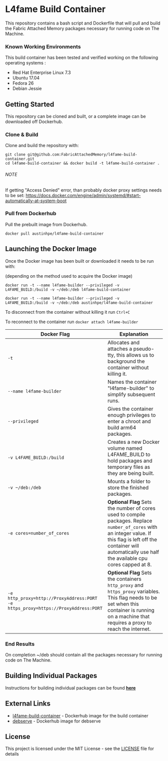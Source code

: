 # L4fame Build Container

This repository contains a bash script and Dockerfile that will pull and build the Fabric Attached Memory packages necessary for running code on The Machine.

### Known Working Environments
This build container has been tested and verified working on the following operating systems :
- Red Hat Enterprise Linux 7.3
- Ubuntu 17.04
- Fedora 26
- Debian Jessie

## Getting Started

This repository can be cloned and built, or a complete image can be downloaded off Dockerhub.

### Clone & Build

Clone and build the repository with:

```
git clone git@github.com:FabricAttachedMemory/l4fame-build-container.git
cd l4fame-build-container && docker build -t l4fame-build-container .
```
###### NOTE
If getting "Access Denied" error, than probably docker proxy settings needs to be set:
https://docs.docker.com/engine/admin/systemd/#start-automatically-at-system-boot

### Pull from Dockerhub

Pull the prebuilt image from Dockerhub.

```
docker pull austinhpe/l4fame-build-container
```


## Launching the Docker Image

Once the Docker image has been built or downloaded it needs to be run with:

(depending on the method used to acquire the Docker image)

```
docker run -t --name l4fame-builder --privileged -v L4FAME_BUILD:/build -v ~/deb:/deb l4fame-build-container

docker run -t --name l4fame-builder --privileged -v L4FAME_BUILD:/build -v ~/deb:/deb austinhpe/l4fame-build-container
```

To disconnect from the container without killing it run `Ctrl+C`

To reconnect to the container run `docker attach l4fame-builder`


| Docker Flag | Explanation |
| ----------- | ----------- |
| `-t` | Allocates and attaches a pseudo-tty, this allows us to background the container without killing it. |
| `--name l4fame-builder` | Names the container "l4fame-builder" to simplify subsequent runs. |
| `--privileged` | Gives the container enough privileges to enter a chroot and build arm64 packages. |
| `-v L4FAME_BUILD:/build` | Creates a new Docker volume named L4FAME_BUILD to hold packages and temporary files as they are being built. |
| `-v ~/deb:/deb` | Mounts a folder to store the finished packages. |
| `-e cores=number_of_cores` | **Optional Flag** Sets the number of cores used to compile packages. Replace `number_of_cores` with an integer value. If this flag is left off the container will automatically use half the available cpu cores capped at 8. |
| `-e http_proxy=http://ProxyAddress:PORT`<br>`-e https_proxy=https://ProxyAddress:PORT` | **Optional Flag** Sets the containers `http_proxy` and `https_proxy` variables. This flag needs to be set when this container is running on a machine that requires a proxy to reach the internet. |


### End Results

On completion ~/deb should contain all the packages necessary for running code on The Machine.


## Building Individual Packages

Instructions for building individual packages can be found **[here](BuildRules.md)**


## External Links

* [l4fame-build-container](https://hub.docker.com/r/austinhpe/l4fame-build-container/) - Dockerhub image for the build container
* [debserve](https://hub.docker.com/r/davidpatawaran/debserve/) - Dockerhub image for debserve

## License

This project is licensed under the MIT License - see the [LICENSE](LICENSE) file for details
